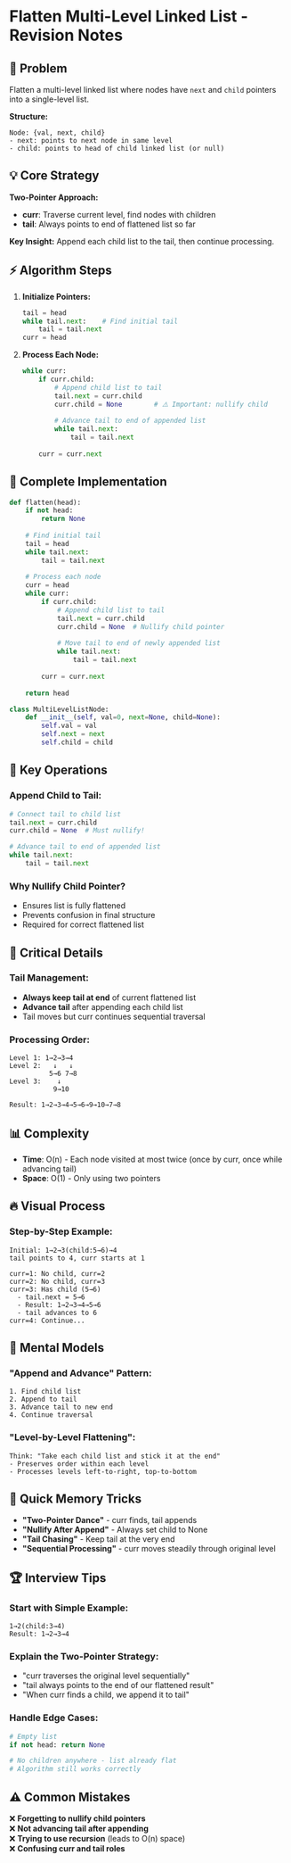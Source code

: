 # Flatten Multi-Level Linked List - Revision Notes

## 🎯 Problem
Flatten a multi-level linked list where nodes have `next` and `child` pointers into a single-level list.

**Structure:**
```
Node: {val, next, child}
- next: points to next node in same level
- child: points to head of child linked list (or null)
```

## 💡 Core Strategy
**Two-Pointer Approach:**
- **curr**: Traverse current level, find nodes with children
- **tail**: Always points to end of flattened list so far

**Key Insight:** Append each child list to the tail, then continue processing.

## ⚡ Algorithm Steps

1. **Initialize Pointers:**
   ```python
   tail = head
   while tail.next:    # Find initial tail
       tail = tail.next
   curr = head
   ```

2. **Process Each Node:**
   ```python
   while curr:
       if curr.child:
           # Append child list to tail
           tail.next = curr.child
           curr.child = None        # ⚠️ Important: nullify child
           
           # Advance tail to end of appended list
           while tail.next:
               tail = tail.next
       
       curr = curr.next
   ```

## 📝 Complete Implementation
```python
def flatten(head):
    if not head:
        return None
    
    # Find initial tail
    tail = head
    while tail.next:
        tail = tail.next
    
    # Process each node
    curr = head
    while curr:
        if curr.child:
            # Append child list to tail
            tail.next = curr.child
            curr.child = None  # Nullify child pointer
            
            # Move tail to end of newly appended list
            while tail.next:
                tail = tail.next
        
        curr = curr.next
    
    return head

class MultiLevelListNode:
    def __init__(self, val=0, next=None, child=None):
        self.val = val
        self.next = next
        self.child = child
```

## 🔑 Key Operations

### **Append Child to Tail:**
```python
# Connect tail to child list
tail.next = curr.child
curr.child = None  # Must nullify!

# Advance tail to end of appended list
while tail.next:
    tail = tail.next
```

### **Why Nullify Child Pointer?**
- Ensures list is fully flattened
- Prevents confusion in final structure
- Required for correct flattened list

## 🚨 Critical Details

### **Tail Management:**
- **Always keep tail at end** of current flattened list
- **Advance tail** after appending each child list
- Tail moves but curr continues sequential traversal

### **Processing Order:**
```
Level 1: 1→2→3→4
Level 2:   ↓   ↓
          5→6 7→8
Level 3:    ↓
           9→10

Result: 1→2→3→4→5→6→9→10→7→8
```

## 📊 Complexity
- **Time**: O(n) - Each node visited at most twice (once by curr, once while advancing tail)
- **Space**: O(1) - Only using two pointers

## 🔥 Visual Process

### **Step-by-Step Example:**
```
Initial: 1→2→3(child:5→6)→4
tail points to 4, curr starts at 1

curr=1: No child, curr=2
curr=2: No child, curr=3  
curr=3: Has child (5→6)
  - tail.next = 5→6  
  - Result: 1→2→3→4→5→6
  - tail advances to 6
curr=4: Continue...
```

## 💭 Mental Models

### **"Append and Advance" Pattern:**
```
1. Find child list
2. Append to tail  
3. Advance tail to new end
4. Continue traversal
```

### **"Level-by-Level Flattening":**
```
Think: "Take each child list and stick it at the end"
- Preserves order within each level
- Processes levels left-to-right, top-to-bottom
```

## 🎪 Quick Memory Tricks
- **"Two-Pointer Dance"** - curr finds, tail appends
- **"Nullify After Append"** - Always set child to None
- **"Tail Chasing"** - Keep tail at the very end
- **"Sequential Processing"** - curr moves steadily through original level

## 🏆 Interview Tips

### **Start with Simple Example:**
```
1→2(child:3→4)
Result: 1→2→3→4
```

### **Explain the Two-Pointer Strategy:**
- "curr traverses the original level sequentially"
- "tail always points to the end of our flattened result"
- "When curr finds a child, we append it to tail"

### **Handle Edge Cases:**
```python
# Empty list
if not head: return None

# No children anywhere - list already flat
# Algorithm still works correctly
```

## ⚠️ Common Mistakes
❌ **Forgetting to nullify child pointers**  
❌ **Not advancing tail after appending**  
❌ **Trying to use recursion** (leads to O(n) space)  
❌ **Confusing curr and tail roles**
